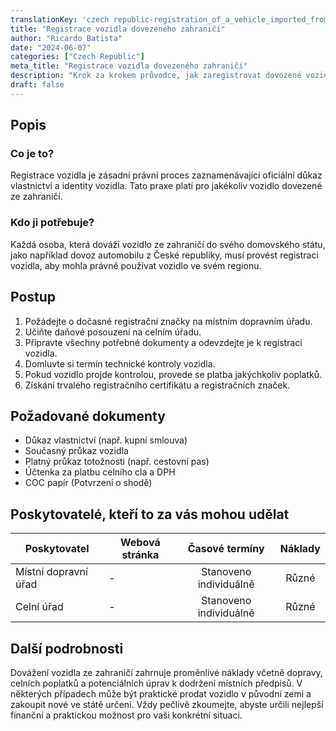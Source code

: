 ```yaml
---
translationKey: 'czech republic-registration_of_a_vehicle_imported_from_abroad'
title: "Registrace vozidla dovezeného zahraničí"
author: "Ricardo Batista"
date: "2024-06-07"
categories: ["Czech Republic"]
meta_title: "Registrace vozidla dovezeného zahraničí"
description: "Krok za krokem průvodce, jak zaregistrovat dovozené vozidlo ve vaší domovské zemi, konkrétně pro automobily dovezené z České republiky."
draft: false
---
```


## Popis
### Co je to?
Registrace vozidla je zásadní právní proces zaznamenávající oficiální důkaz vlastnictví a identity vozidla. Tato praxe platí pro jakékoliv vozidlo dovezené ze zahraničí.

### Kdo ji potřebuje?
Každá osoba, která dováží vozidlo ze zahraničí do svého domovského státu, jako například dovoz automobilu z České republiky, musí provést registraci vozidla, aby mohla právně používat vozidlo ve svém regionu.

## Postup
1. Požádejte o dočasné registrační značky na místním dopravním úřadu.
2. Učiňte daňové posouzení na celním úřadu.
3. Připravte všechny potřebné dokumenty a odevzdejte je k registraci vozidla.
4. Domluvte si termín technické kontroly vozidla.
5. Pokud vozidlo projde kontrolou, provede se platba jakýchkoliv poplatků.
6. Získání trvalého registračního certifikátu a registračních značek.

## Požadované dokumenty
- Důkaz vlastnictví (např. kupní smlouva)
- Současný průkaz vozidla
- Platný průkaz totožnosti (např. cestovní pas)
- Účtenka za platbu celního cla a DPH
- COC papír (Potvrzení o shodě)

## Poskytovatelé, kteří to za vás mohou udělat

| Poskytovatel    |     Webová stránka       |    Časové termíny  |       Náklady    |
| --------------- | ------------------------- |  :-------------: | :-------------: |
| Místní dopravní úřad |    -        |      Stanoveno individuálně      |        Různé       |
| Celní úřad    |    -          |      Stanoveno individuálně      |        Různé       |

## Další podrobnosti
Dovážení vozidla ze zahraničí zahrnuje proměnlivé náklady včetně dopravy, celních poplatků a potenciálních úprav k dodržení místních předpisů. V některých případech může být praktické prodat vozidlo v původní zemi a zakoupit nové ve státě určení. Vždy pečlivě zkoumejte, abyste určili nejlepší finanční a praktickou možnost pro vaši konkrétní situaci.